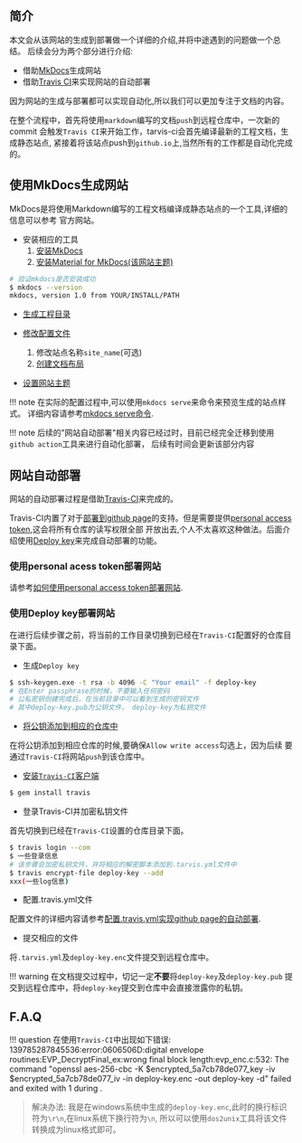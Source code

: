 ## 简介

本文会从该网站的生成到部署做一个详细的介绍,并将中途遇到的问题做一个总结。
后续会分为两个部分进行介绍:

* 借助[MkDocs](https://www.mkdocs.org/)生成网站
* 借助[Travis CI](https://travis-ci.com/)来实现网站的自动部署
  
因为网站的生成与部署都可以实现自动化,所以我们可以更加专注于文档的内容。

在整个流程中，首先将使用`markdown`编写的文档`push`到远程仓库中，一次新的commit
会触发`Travis CI`来开始工作，tarvis-ci会首先编译最新的工程文档，生成静态站点,
紧接着将该站点push到`github.io`上,当然所有的工作都是自动化完成的。

## 使用MkDocs生成网站

MkDocs是将使用Markdown编写的工程文档编译成静态站点的一个工具,详细的信息可以参考
官方网站。

* 安装相应的工具
    1. [安装MkDocs](https://www.mkdocs.org/#installation)
    2. [安装Material for MkDocs(该网站主题)](https://github.com/squidfunk/mkdocs-material)

```bash
# 验证mkdocs是否安装成功
$ mkdocs --version
mkdocs, version 1.0 from YOUR/INSTALL/PATH
```

* [生成工程目录](https://www.mkdocs.org/#getting-started)
* [修改配置文件](https://www.mkdocs.org/user-guide/configuration/) 
    1. 修改站点名称`site_name`(可选)
    2. [创建文档布局](https://www.mkdocs.org/user-guide/configuration/#documentation-layout)

* [设置网站主题](https://www.mkdocs.org/user-guide/styling-your-docs/)

!!! note 
    在实际的配置过程中,可以使用`mkdocs serve`来命令来预览生成的站点样式。
    详细内容请参考[mkdocs serve命令](https://www.mkdocs.org/#getting-started).


!!! note
    后续的"网站自动部署"相关内容已经过时，目前已经完全迁移到使用`github action`工具来进行自动化部署，
    后续有时间会更新该部分内容
    
## 网站自动部署

网站的自动部署过程是借助[Travis-CI](https://travis-ci.org/)来完成的。

Travis-CI内置了对于[部署到github page](https://docs.travis-ci.com/user/deployment/pages/)的支持。但是需要提供[personal access token](https://help.github.com/en/articles/creating-a-personal-access-token-for-the-command-line),这会将所有仓库的读写权限全部
开放出去,个人不太喜欢这种做法。后面介绍使用[Deploy key](https://developer.github.com/v3/guides/managing-deploy-keys/)来完成自动部署的功能。

### 使用personal acess token部署网站

请参考[如何使用personal access token部署网站](https://docs.travis-ci.com/user/deployment/pages/).

### 使用Deploy key部署网站

在进行后续步骤之前，将当前的工作目录切换到已经在`Travis-CI`配置好的仓库目录下面。


* 生成`Deploy key`

```bash
$ ssh-keygen.exe -t rsa -b 4096 -C "Your email" -f deploy-key
# 在Enter passphrase的时候，不要输入任何密码
# 公私密钥创建完成后，在当前目录中可以看到生成的密钥文件
# 其中deploy-key.pub为公钥文件， deploy-key为私钥文件
```
* [将公钥添加到相应的仓库中](https://developer.github.com/v3/guides/managing-deploy-keys/#deploy-keys)

在将公钥添加到相应仓库的时候,要确保`Allow write access`勾选上，因为后续
要通过`Travis-CI`将网站`push`到该仓库中。

* [安装`Travis-CI`客户端](https://docs.travis-ci.com/user/encrypting-files/#prerequisites)

```bash
$ gem install travis
```
* 登录Travis-CI并加密私钥文件
   
首先切换到已经在`Travis-CI`设置的仓库目录下面。

```bash
$ travis login --com
$ 一些登录信息
# 该步骤会加密私钥文件，并将相应的解密脚本添加到.tarvis.yml文件中
$ travis encrypt-file deploy-key --add
xxx(一些log信息)
```

* 配置.travis.yml文件
   
配置文件的详细内容请参考[配置.travis.yml实现github page的自动部署](https://github.com/zhoukaisspu/ks_blog/blob/master/.travis.yml).

* 提交相应的文件
   
将`.tarvis.yml`及`deploy-key.enc`文件提交到远程仓库中。

!!! warning
    在文档提交过程中，切记一定**不要**将`deploy-key`及`deploy-key.pub`
    提交到远程仓库中，将`deploy-key`提交到仓库中会直接泄露你的私钥。

## F.A.Q

!!! question
    在使用`Travis-CI`中出现如下错误:
    139785287845536:error:0606506D:digital envelope routines:EVP_DecryptFinal_ex:wrong final block length:evp_enc.c:532:
    The command "openssl aes-256-cbc -K $encrypted_5a7cb78de077_key -iv $encrypted_5a7cb78de077_iv -in deploy-key.enc -out deploy-key -d" failed and exited with 1 during .

> 解决办法: 我是在windows系统中生成的`deploy-key.enc`,此时的换行标识符为`\r\n`,在linux系统下换行符为`\n`,
> 所以可以使用`dos2unix`工具将该文件转换成为linux格式即可。
